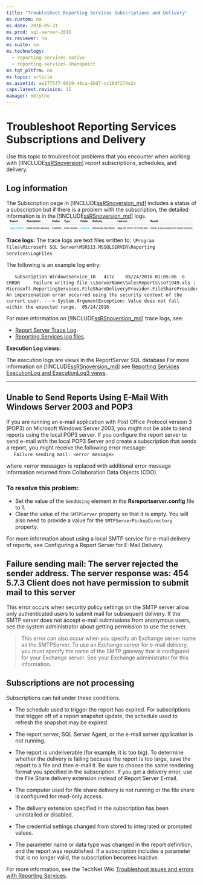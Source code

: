 ```yaml
---
title: "Troubleshoot Reporting Services Subscriptions and Delivery"
ms.custom: na
ms.date: 2016-05-31
ms.prod: sql-server-2016
ms.reviewer: na
ms.suite: na
ms.technology: 
  - reporting-services-native
  - reporting-services-sharepoint
ms.tgt_pltfrm: na
ms.topic: article
ms.assetid: ae1775f7-9919-48ca-8bd7-cc16df274e2c
caps.latest.revision: 15
manager: mblythe
---
```

# Troubleshoot Reporting Services Subscriptions and Delivery
  
    
Use this topic to troubleshoot problems that you encounter when working with [!INCLUDE[ssRSnoversion](../../Topics/TopicNameContainA/includes/ssRSnoversion.md)] report subscriptions, schedules, and delivery.  
## Log information
 
The Subscription page in [!INCLUDE[ssRSnoversion_md](../../Topics/TopicNameContainA/includes/ssRSnoversion_md.md)] includes a status of a subscription but if there is a problem with the subscription, the detailed information is in the [!INCLUDE[ssRSnoversion_md](../../Topics/TopicNameContainA/includes/ssRSnoversion_md.md)] logs. 
![ssrs_tutorial_datadriven_subscription_status_ReportManager](../../Topics/TopicNameNotContainA/media/ssrs_tutorial_datadriven_subscription_status_ReportManager.png)

**Trace logs:**
The trace logs are text files written to: `\Program Files\Microsoft SQL Server\MSRS13.MSSQLSERVER\Reporting Services\LogFiles`

The following is an example log entry:

```
   subscription WindowsService_10   4c7c    05/24/2016-01:05:06  e ERROR     Failure writing file \\ServerName\SalesReports\so71949.xls : Microsoft.ReportingServices.FileShareDeliveryProvider.FileShareProvider+NetworkErrorException: An impersonation error occurred using the security context of the current user. ---> System.ArgumentException: Value does not fall within the expected range.  05/24/2016
```
For more information on [!INCLUDE[ssRSnoversion_md](../../Topics/TopicNameContainA/includes/ssRSnoversion_md.md)] trace logs, see: 
+ [Report Server Trace Log](../../Topics/TopicNameNotContainA/Report-Server-Service-Trace-Log.md).
+ [Reporting Services log files](../../Topics/TopicNameNotContainA/Reporting-Services-Log-Files-and-Sources.md).

**Execution Log views:**

The execution logs are views in the ReportServer SQL database
For more information on [!INCLUDE[ssRSnoversion_md](../../Topics/TopicNameContainA/includes/ssRSnoversion_md.md)] see [Reporting Services ExecutionLog and ExecutionLog3 views](../../Topics/TopicNameNotContainA/Report-Server-ExecutionLog-and-the-ExecutionLog3-View.md).  

----------
## Unable to Send Reports Using E-Mail With Windows Server 2003 and POP3  
If you are running an e-mail application with Post Office Protocol version 3 (POP3) on Microsoft Windows Server 2003, you might not be able to send reports using the local POP3 server. If you configure the report server to send e-mail with the local POP3 Server and create a subscription that sends a report, you might receive the following error message:  
&nbsp;&nbsp;&nbsp;&nbsp;&nbsp;`Failure sending mail: <error message>`  
  
where <error message\> is replaced with additional error message information returned from Collaboration Data Objects (CDO).  
  
### To resolve this problem:  
* Set the value of the `SendUsing` element in the **Rsreportserver.config** file to 1.  
* Clear the value of the `SMTPServer` property so that it is empty. You will also need to provide a value for the `SMTPServerPickupDirectory` property.   
  
For more information about using a local SMTP service for e-mail delivery of reports, see Configuring a Report Server for E-Mail Delivery.  
  
## Failure sending mail: The server rejected the sender address. The server response was: 454 5.7.3 Client does not have permission to submit mail to this server  
This error occurs when security policy settings on the SMTP server allow only authenticated users to submit mail for subsequent delivery. If the SMTP server does not accept e-mail submissions from anonymous users, see the system administrator about getting permission to use the server.  
> This error can also occur when you specify an Exchange server name as the SMTPServer. To use an Exchange server for e-mail delivery, you must specify the name of the SMTP gateway that is configured for your Exchange server. See your Exchange administrator for this information.  
  
## Subscriptions are not processing  
Subscriptions can fail under these conditions.   
* The schedule used to trigger the report has expired. For subscriptions that trigger off of a report snapshot update, the schedule used to refresh the snapshot may be expired.  
  
* The report server, SQL Server Agent, or the e-mail server application is not running.  
* The report is undeliverable (for example, it is too big). To determine whether the delivery is failing because the report is too large, save the report to a file and then e-mail it. Be sure to choose the same rendering format you specified in the subscription. If you get a delivery error, use the File Share delivery extension instead of Report Server E-mail.  
* The computer used for file share delivery is not running or the file share is configured for read-only access.  
* The delivery extension specified in the subscription has been uninstalled or disabled.  
* The credential settings changed from stored to integrated or prompted values.  
* The parameter name or data type was changed in the report definition, and the report was republished. If a subscription includes a parameter that is no longer valid, the subscription becomes inactive.  
  
For more information, see the TechNet Wiki [Troubleshoot issues and errors with Reporting Services](http://social.technet.microsoft.com/wiki/contents/articles/1633.ssrs-troubleshoot-issues-and-errors-with-reporting-services.aspx).  
  
  
    
  
  
  
